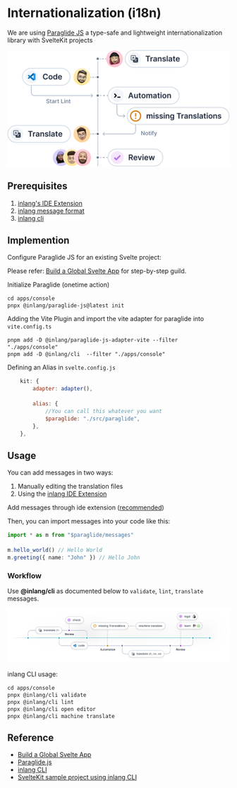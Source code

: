 # Internationalization (i18n)

We are using [Paraglide JS](https://inlang.com/m/gerre34r/library-inlang-paraglideJs) a type-safe and lightweight internationalization library with SvelteKit projects

![inlang workflow](./images/inlang-dx-mini.png 'inlang-mini')

## Prerequisites  
1.  [inlang's IDE Extension](https://inlang.com/m/r7kp499g/app-inlang-ideExtension)
2.  [inlang message format](https://inlang.com/m/reootnfj/plugin-inlang-messageFormat)
3.  [inlang cli](https://inlang.com/m/2qj2w8pu/app-inlang-cli)

## Implemention

Configure Paraglide JS for an existing Svelte project:

Please refer: [Build a Global Svelte App](https://inlang.com/g/2fg8ng94/guide-nilsjacobsen-buildAGlobalSvelteApp) for step-by-step guild.

Initialize Paraglide (onetime action)
```shell
cd apps/console
pnpx @inlang/paraglide-js@latest init
```

Adding the Vite Plugin and import the vite adapter for paraglide into `vite.config.ts`
```shell
pnpm add -D @inlang/paraglide-js-adapter-vite --filter "./apps/console"
pnpm add -D @inlang/cli  --filter "./apps/console"
```

Defining an Alias in `svelte.config.js`
```js
	kit: {
		adapter: adapter(),

		alias: {
			//You can call this whatever you want
			$paraglide: "./src/paraglide",
		},
	},
```

## Usage

You can add messages in two ways:

1. Manually editing the translation files
2. Using the [inlang IDE Extension](https://inlang.com/m/r7kp499g/app-inlang-ideExtension)

Add messages through ide extension ([recommended](https://inlang.com/g/2fg8ng94/guide-nilsjacobsen-buildAGlobalSvelteApp#add-messages-through-ide-extension-recommended))

Then, you can import messages into your code like this:

```ts
import * as m from "$paraglide/messages"

m.hello_world() // Hello World
m.greeting({ name: "John" }) // Hello John
```

### Workflow

Use  **@inlang/cli**  as documented below to `validate`, `lint`, `translate` messages. 

![inlang workflow](./images/inlang-dx.webp 'inlang')

inlang CLI usage:

```shell
cd apps/console
pnpx @inlang/cli validate
pnpx @inlang/cli lint
pnpx @inlang/cli open editor
pnpx @inlang/cli machine translate
```

## Reference

- [Build a Global Svelte App](https://inlang.com/g/2fg8ng94/guide-nilsjacobsen-buildAGlobalSvelteApp) 
- [Paraglide.js](https://inlang.com/m/gerre34r/library-inlang-paraglideJs)
- [inlang CLI](https://inlang.com/m/2qj2w8pu/app-inlang-cli)
- [SvelteKit sample project using inlang CLI](https://github.com/CUPUM/nplex)
